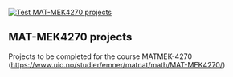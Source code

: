 [![Test MAT-MEK4270 projects](https://github.com/MATMEK-4270/matmek4270-projects/actions/workflows/matmek4270.yml/badge.svg)](https://github.com/MATMEK-4270/matmek4270-project/actions/workflows/matmek4270.yml)

## MAT-MEK4270 projects

Projects to be completed for the course MATMEK-4270 (https://www.uio.no/studier/emner/matnat/math/MAT-MEK4270/)
